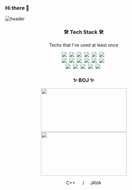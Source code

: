### Hi there 👋

<!--
**MinjiY/MinjiY** is a ✨ _special_ ✨ repository because its `README.md` (this file) appears on your GitHub profile.

Here are some ideas to get you started:

- 🔭 I’m currently working on ...
- 🌱 I’m currently learning ...
- 👯 I’m looking to collaborate on ...
- 🤔 I’m looking for help with ...
- 💬 Ask me about ...
- 📫 How to reach me: ...
- 😄 Pronouns: ...
- ⚡ Fun fact: ...
-->

![header](https://capsule-render.vercel.app/api?type=soft&color=auto&height=150&section=header&text=MinjiYoo&fontSize=70&animation=twinkling)





<h3 align="center">🛠 Tech Stack 🛠</h3>

<p align="center"> Techs that I've used at least once </p>

<p align="center">
  <img src="https://img.shields.io/badge/Python-3766AB?style=flat-square&logo=Python&logoColor=white"/></a>&nbsp 
  <img src="https://img.shields.io/badge/Java-007396?style=flat-square&logo=Java&logoColor=white"/></a>&nbsp 
  <img src="https://img.shields.io/badge/C++-00599C?style=flat-square&logo=C%2B%2B&logoColor=white"/></a>&nbsp 
  <img src="https://img.shields.io/badge/C-A8B9CC?style=flat-square&logo=C&logoColor=white"/></a>&nbsp
  <img src="https://img.shields.io/badge/OpenCV-0000ff?style=flat-square&logo=opencv&logoColor=white"/></a>&nbsp  
  <img src="https://img.shields.io/badge/ROS-232e4a?style=flat-square&logo=ros&logoColor=white"/></a>&nbsp
  <br>
  <img src="https://img.shields.io/badge/Docker-2f62a4?style=flat-square&logo=Docker&logoColor=white"/></a>&nbsp
  <img src="https://img.shields.io/badge/kubernetes-326CE5?style=flat-square&logo=Kubernetes&logoColor=white"/></a>&nbsp
  <img src="https://img.shields.io/badge/Jenkins-D24939?style=flat-square&logo=Jenkins&logoColor=white"/></a>&nbsp 
  <img src="https://img.shields.io/badge/Ansible-000000?style=flat-square&logo=ansible&logoColor=white"/></a>&nbsp
  <img src="https://img.shields.io/badge/Kafka-000000?style=flat-square&logo=apachekafka&logoColor=white"/></a>&nbsp
  <img src="https://img.shields.io/badge/Consul-d62783?style=flat-square&logo=consul&logoColor=white"/></a>&nbsp
  <br>
  <img src="https://img.shields.io/badge/SpringBoot-6DB33F?style=flat-square&logo=Spring&logoColor=white"/></a>&nbsp 
  <img src="https://img.shields.io/badge/Django-092E20?style=flat-square&logo=Django&logoColor=white"/></a>&nbsp 
  <img src="https://img.shields.io/badge/Flask-000000?style=flat-square&logo=flask&logoColor=white"/></a>&nbsp 
  <img src="https://img.shields.io/badge/AWS-ff8200?style=flat-square&logo=amazonaws&logoColor=white"/></a>&nbsp
  <img src="https://img.shields.io/badge/AWS-ff8200?style=flat-square&logo=amazonaws&logoColor=white"/></a>&nbsp
</p>


<h3 align="center">✨ BOJ ✨</h3>

<p align="center"> <img src = "http://mazassumnida.wtf/api/generate_badge?boj=pinkku" height="140" width="275px"> <img src ="http://mazassumnida.wtf/api/generate_badge?boj=pinkku2" height="140" width="275px">
<p align="center">
    C++&nbsp;&nbsp;&nbsp;&nbsp;&nbsp;&nbsp;/&nbsp;&nbsp;&nbsp;&nbsp;&nbsp;JAVA
</p>



